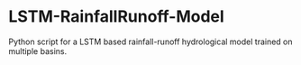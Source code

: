 # LSTM-RainfallRunoff-Model
Python script for a LSTM based rainfall-runoff hydrological model trained on multiple basins.
